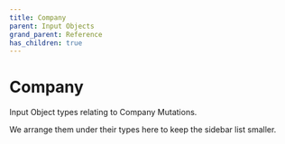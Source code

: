 ```yaml
---
title: Company
parent: Input Objects
grand_parent: Reference
has_children: true
---
```


# Company

Input Object types relating to Company Mutations.

We arrange them under their types here to keep the sidebar list smaller.

